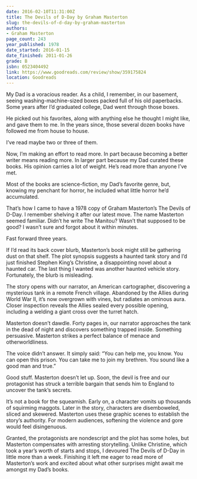 ```yaml
---
date: 2016-02-10T11:31:00Z
title: The Devils of D-Day by Graham Masterton
slug: the-devils-of-d-day-by-graham-masterton
authors:
- Graham Masterton
page_count: 243
year_published: 1978
date_started: 2016-01-15
date_finished: 2011-01-26
grade: B
isbn: 0523404492
link: https://www.goodreads.com/review/show/359175824
location: Goodreads
---
```


My Dad is a voracious reader. As a child, I remember, in our basement, seeing washing-machine-sized boxes packed full of his old paperbacks. Some years after I’d graduated college, Dad went through those boxes.

He picked out his favorites, along with anything else he thought I might like, and gave them to me. In the years since, those several dozen books have followed me from house to house.

I’ve read maybe two or three of them.

Now, I’m making an effort to read more. In part because becoming a better writer means reading more. In larger part because my Dad curated these books. His opinion carries a lot of weight. He’s read more than anyone I’ve met.

Most of the books are science-fiction, my Dad’s favorite genre, but, knowing my penchant for horror, he included what little horror he’d accumulated.

That’s how I came to have a 1978 copy of Graham Masterton’s The Devils of D-Day. I remember shelving it after our latest move. The name Masterton seemed familiar. Didn’t he write The Manitou? Wasn’t that supposed to be good? I wasn’t sure and forgot about it within minutes.

Fast forward three years.

If I’d read its back cover blurb, Masterton’s book might still be gathering dust on that shelf. The plot synopsis suggests a haunted tank story and I’d just finished Stephen King’s Christine, a disappointing novel about a haunted car. The last thing I wanted was another haunted vehicle story. Fortunately, the blurb is misleading.

The story opens with our narrator, an American cartographer, discovering a mysterious tank in a remote French village. Abandoned by the Allies during World War II, it’s now overgrown with vines, but radiates an ominous aura. Closer inspection reveals the Allies sealed every possible opening, including a welding a giant cross over the turret hatch.

Masterton doesn’t dawdle. Forty pages in, our narrator approaches the tank in the dead of night and discovers something trapped inside. Something persuasive. Masterton strikes a perfect balance of menace and otherworldliness.

The voice didn’t answer. It simply said: “You can help me, you know. You can open this prison. You can take me to join my brethren. You sound like a good man and true.”

Good stuff. Masterton doesn’t let up. Soon, the devil is free and our protagonist has struck a terrible bargain that sends him to England to uncover the tank’s secrets.

It’s not a book for the squeamish. Early on, a character vomits up thousands of squirming maggots. Later in the story, characters are disemboweled, sliced and skewered. Masterton uses these graphic scenes to establish the story’s authority. For modern audiences, softening the violence and gore would feel disingenuous.

Granted, the protagonists are nondescript and the plot has some holes, but Masterton compensates with arresting storytelling. Unlike Christine, which took a year’s worth of starts and stops, I devoured The Devils of D-Day in little more than a week. Finishing it left me eager to read more of Masterton’s work and excited about what other surprises might await me amongst my Dad’s books.